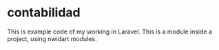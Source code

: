 # contabilidad

This is example code of my working in Laravel.
This is a module inside a project, using nwidart modules.
